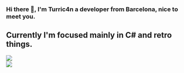### Hi there 👋, I'm Turric4n a developer from Barcelona, nice to meet you. 
## Currently I'm focused mainly in C# and retro things.


<img align="left" src="https://github-readme-stats.vercel.app/api?username=turric4n&theme=github_dark&show_icons=true&hide_title=true&hide_border=true"><br>
<img align="left" src="https://github-readme-stats.vercel.app/api/top-langs/?username=turric4n&langs_count=6&layout=compact&theme=github_dark&hide_title=true&hide_border=true">


<!--
**turric4n/turric4n** is a ✨ _special_ ✨ repository because its `README.md` (this file) appears on your GitHub profile.

Here are some ideas to get you started:

- 🔭 I’m currently working on ...
- 🌱 I’m currently learning ...
- 👯 I’m looking to collaborate on ...
- 🤔 I’m looking for help with ...
- 💬 Ask me about ...
- 📫 How to reach me: ...
- 😄 Pronouns: ...
- ⚡ Fun fact: ...
-->
